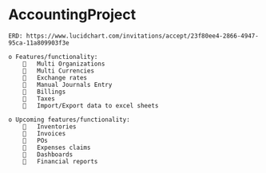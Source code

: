 # AccountingProject
	ERD: https://www.lucidchart.com/invitations/accept/23f80ee4-2866-4947-95ca-11a809903f3e
		
	o Features/functionality:	
	    	Multi Organizations
	    	Multi Currencies
	    	Exchange rates
	    	Manual Journals Entry
	    	Billings
	    	Taxes
	    	Import/Export data to excel sheets  
	
	o Upcoming features/functionality:  
	    	Inventories
	    	Invoices
	    	POs
	    	Expenses claims 
	    	Dashboards
	    	Financial reports
